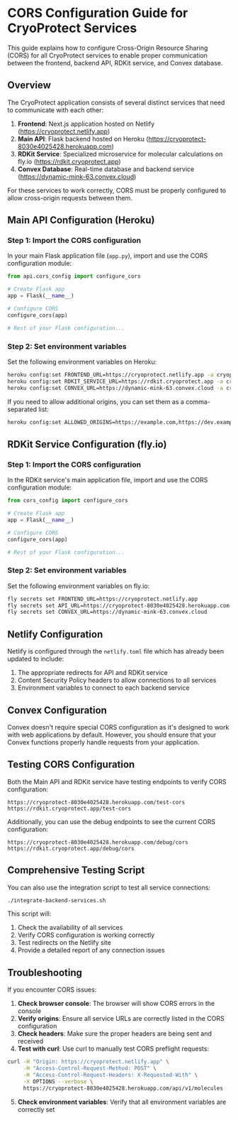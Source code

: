 # CORS Configuration Guide for CryoProtect Services

This guide explains how to configure Cross-Origin Resource Sharing (CORS) for all CryoProtect services to enable proper communication between the frontend, backend API, RDKit service, and Convex database.

## Overview

The CryoProtect application consists of several distinct services that need to communicate with each other:

1. **Frontend**: Next.js application hosted on Netlify (https://cryoprotect.netlify.app)
2. **Main API**: Flask backend hosted on Heroku (https://cryoprotect-8030e4025428.herokuapp.com)
3. **RDKit Service**: Specialized microservice for molecular calculations on fly.io (https://rdkit.cryoprotect.app)
4. **Convex Database**: Real-time database and backend service (https://dynamic-mink-63.convex.cloud)

For these services to work correctly, CORS must be properly configured to allow cross-origin requests between them.

## Main API Configuration (Heroku)

### Step 1: Import the CORS configuration

In your main Flask application file (`app.py`), import and use the CORS configuration module:

```python
from api.cors_config import configure_cors

# Create Flask app
app = Flask(__name__)

# Configure CORS
configure_cors(app)

# Rest of your Flask configuration...
```

### Step 2: Set environment variables

Set the following environment variables on Heroku:

```bash
heroku config:set FRONTEND_URL=https://cryoprotect.netlify.app -a cryoprotect-8030e4025428
heroku config:set RDKIT_SERVICE_URL=https://rdkit.cryoprotect.app -a cryoprotect-8030e4025428
heroku config:set CONVEX_URL=https://dynamic-mink-63.convex.cloud -a cryoprotect-8030e4025428
```

If you need to allow additional origins, you can set them as a comma-separated list:

```bash
heroku config:set ALLOWED_ORIGINS=https://example.com,https://dev.example.com -a cryoprotect-8030e4025428
```

## RDKit Service Configuration (fly.io)

### Step 1: Import the CORS configuration

In the RDKit service's main application file, import and use the CORS configuration module:

```python
from cors_config import configure_cors

# Create Flask app
app = Flask(__name__)

# Configure CORS
configure_cors(app)

# Rest of your Flask configuration...
```

### Step 2: Set environment variables

Set the following environment variables on fly.io:

```bash
fly secrets set FRONTEND_URL=https://cryoprotect.netlify.app
fly secrets set API_URL=https://cryoprotect-8030e4025428.herokuapp.com
fly secrets set CONVEX_URL=https://dynamic-mink-63.convex.cloud
```

## Netlify Configuration

Netlify is configured through the `netlify.toml` file which has already been updated to include:

1. The appropriate redirects for API and RDKit service
2. Content Security Policy headers to allow connections to all services
3. Environment variables to connect to each backend service

## Convex Configuration

Convex doesn't require special CORS configuration as it's designed to work with web applications by default. However, you should ensure that your Convex functions properly handle requests from your application.

## Testing CORS Configuration

Both the Main API and RDKit service have testing endpoints to verify CORS configuration:

```
https://cryoprotect-8030e4025428.herokuapp.com/test-cors
https://rdkit.cryoprotect.app/test-cors
```

Additionally, you can use the debug endpoints to see the current CORS configuration:

```
https://cryoprotect-8030e4025428.herokuapp.com/debug/cors
https://rdkit.cryoprotect.app/debug/cors
```

## Comprehensive Testing Script

You can also use the integration script to test all service connections:

```bash
./integrate-backend-services.sh
```

This script will:
1. Check the availability of all services
2. Verify CORS configuration is working correctly
3. Test redirects on the Netlify site
4. Provide a detailed report of any connection issues

## Troubleshooting

If you encounter CORS issues:

1. **Check browser console**: The browser will show CORS errors in the console
2. **Verify origins**: Ensure all service URLs are correctly listed in the CORS configuration
3. **Check headers**: Make sure the proper headers are being sent and received
4. **Test with curl**: Use curl to manually test CORS preflight requests:

```bash
curl -H "Origin: https://cryoprotect.netlify.app" \
     -H "Access-Control-Request-Method: POST" \
     -H "Access-Control-Request-Headers: X-Requested-With" \
     -X OPTIONS --verbose \
     https://cryoprotect-8030e4025428.herokuapp.com/api/v1/molecules
```

5. **Check environment variables**: Verify that all environment variables are correctly set